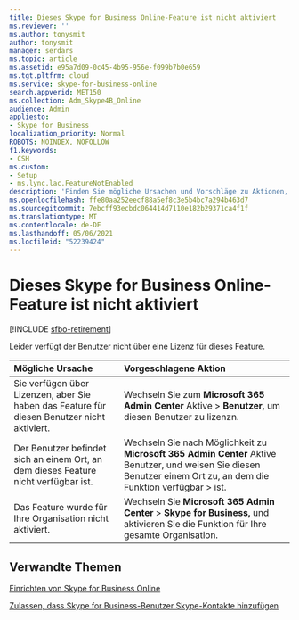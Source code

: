 ```yaml
---
title: Dieses Skype for Business Online-Feature ist nicht aktiviert
ms.reviewer: ''
ms.author: tonysmit
author: tonysmit
manager: serdars
ms.topic: article
ms.assetid: e95a7d09-0c45-4b95-956e-f099b7b0e659
ms.tgt.pltfrm: cloud
ms.service: skype-for-business-online
search.appverid: MET150
ms.collection: Adm_Skype4B_Online
audience: Admin
appliesto:
- Skype for Business
localization_priority: Normal
ROBOTS: NOINDEX, NOFOLLOW
f1.keywords:
- CSH
ms.custom:
- Setup
- ms.lync.lac.FeatureNotEnabled
description: 'Finden Sie mögliche Ursachen und Vorschläge zu Aktionen, wenn Sie einen Fehler Skype for Business Das Onlinefeature ist nicht aktiviert. '
ms.openlocfilehash: ffe80aa252eecf88a5ef8c3e5b4bc7a294b463d7
ms.sourcegitcommit: 7ebcff93ecbdc064414d7110e182b29371ca4f1f
ms.translationtype: MT
ms.contentlocale: de-DE
ms.lasthandoff: 05/06/2021
ms.locfileid: "52239424"
---
```

# <a name="this-skype-for-business-online-feature-isnt-enabled"></a>Dieses Skype for Business Online-Feature ist nicht aktiviert

[!INCLUDE [sfbo-retirement](../../Hub/includes/sfbo-retirement.md)]

Leider verfügt der Benutzer nicht über eine Lizenz für dieses Feature.
  
|**Mögliche Ursache**|**Vorgeschlagene Aktion**|
|:-----|:-----|
|Sie verfügen über Lizenzen, aber Sie haben das Feature für diesen Benutzer nicht aktiviert.  <br/> |Wechseln Sie zum **Microsoft 365 Admin Center** Aktive  >  **Benutzer,** um diesen Benutzer zu lizenzn. <br/> |
|Der Benutzer befindet sich an einem Ort, an dem dieses Feature nicht verfügbar ist.  <br/> |Wechseln Sie nach Möglichkeit zu **Microsoft 365 Admin Center** Aktive Benutzer, und weisen Sie diesen Benutzer einem Ort zu, an dem die Funktion verfügbar  >   ist. <br/> |
|Das Feature wurde für Ihre Organisation nicht aktiviert.  <br/> |Wechseln Sie **Microsoft 365 Admin Center**  >  **Skype for Business,** und aktivieren Sie die Funktion für Ihre gesamte Organisation. <br/> |
   
## <a name="related-topics"></a>Verwandte Themen
[Einrichten von Skype for Business Online](set-up-skype-for-business-online.md)

[Zulassen, dass Skype for Business-Benutzer Skype-Kontakte hinzufügen](let-skype-for-business-users-add-skype-contacts.md)

  
 
